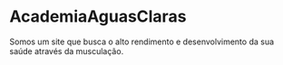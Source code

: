 # AcademiaAguasClaras
Somos um site que busca o alto rendimento e desenvolvimento da sua saúde através da musculação.
